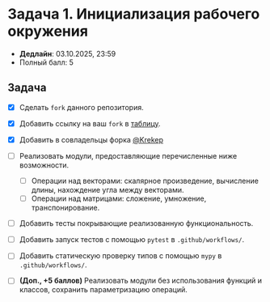 # Задача 1. Инициализация рабочего окружения

* **Дедлайн**: 03.10.2025, 23:59
* Полный балл: 5

## Задача

- [x] Сделать `fork` данного репозитория.
- [x] Добавить ссылку на ваш `fork` в [таблицу](https://docs.google.com/spreadsheets/d/1h29GyiGds4PvkNSZqw_1VYGAAcFNKr0j-YzTJLWTHR4/edit?usp=sharing).
- [x] Добавить в совладельцы форка [@Krekep](https://github.com/Krekep)
- [ ] Реализовать модули, предоставляющие перечисленные ниже возможности.
  - [ ] Операции над векторами: скалярное произведение, вычисление длины, нахождение угла между векторами.
  - [ ] Операции над матрицами: сложение, умножение, транспонирование.
- [ ] Добавить тесты покрывающие реализованную функциональность.
- [ ] Добавить запуск тестов с помощью `pytest` в `.github/workflows/`.
- [ ] Добавить статическую проверку типов с помощью `mypy` в `.github/workflows/`.

- [ ] **(Доп., +5 баллов)** Реализовать модули без использования функций и классов,
сохранить параметризацию операций.
